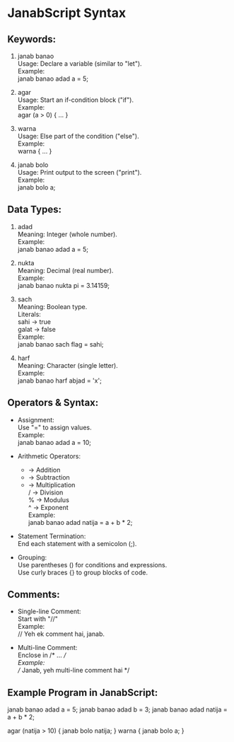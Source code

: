 JanabScript Syntax
==================

Keywords:
---------
1. janab banao  
   Usage: Declare a variable (similar to "let").  
   Example:  
       janab banao adad a = 5;

2. agar  
   Usage: Start an if-condition block ("if").  
   Example:  
       agar (a > 0) { ... }

3. warna  
   Usage: Else part of the condition ("else").  
   Example:  
       warna { ... }

4. janab bolo  
   Usage: Print output to the screen ("print").  
   Example:  
       janab bolo a;

Data Types:
-----------
1. adad  
   Meaning: Integer (whole number).  
   Example:  
       janab banao adad a = 5;

2. nukta  
   Meaning: Decimal (real number).  
   Example:  
       janab banao nukta pi = 3.14159;

3. sach  
   Meaning: Boolean type.  
   Literals:  
       sahi   -> true  
       galat  -> false  
   Example:  
       janab banao sach flag = sahi;

4. harf  
   Meaning: Character (single letter).  
   Example:  
       janab banao harf abjad = 'x';

Operators & Syntax:
---------------------
- Assignment:  
  Use "=" to assign values.  
  Example:  
      janab banao adad a = 10;

- Arithmetic Operators:  
  +  -> Addition  
  -  -> Subtraction  
  *  -> Multiplication  
  /  -> Division  
  %  -> Modulus  
  ^  -> Exponent  
  Example:  
      janab banao adad natija = a + b * 2;

- Statement Termination:  
  End each statement with a semicolon (;).

- Grouping:  
  Use parentheses () for conditions and expressions.  
  Use curly braces {} to group blocks of code.

Comments:
---------
- Single-line Comment:  
  Start with "//"  
  Example:  
      // Yeh ek comment hai, janab.

- Multi-line Comment:  
  Enclose in /* ... */  
  Example:  
      /* Janab, yeh multi-line
         comment hai */

Example Program in JanabScript:
--------------------------------
janab banao adad a = 5;
janab banao adad b = 3;
janab banao adad natija = a + b * 2;

agar (natija > 10) {
    janab bolo natija;
} warna {
    janab bolo a;
}
